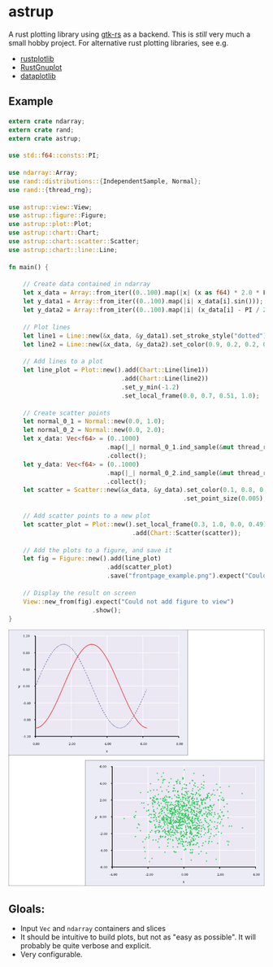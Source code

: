 # astrup

A rust plotting library using [gtk-rs](https://github.com/gtk-rs/gtk) as a backend. This is
*still* very much a small hobby project. For alternative rust plotting libraries, see e.g.

- [rustplotlib](https://github.com/ubnt-intrepid/rustplotlib)
- [RustGnuplot](https://github.com/SiegeLord/RustGnuplot)
- [dataplotlib](https://github.com/coder543/dataplotlib)

## Example

```rust
extern crate ndarray;
extern crate rand;
extern crate astrup;

use std::f64::consts::PI;

use ndarray::Array;
use rand::distributions::{IndependentSample, Normal};
use rand::{thread_rng};

use astrup::view::View;
use astrup::figure::Figure;
use astrup::plot::Plot;
use astrup::chart::Chart;
use astrup::chart::scatter::Scatter;
use astrup::chart::line::Line;

fn main() {

    // Create data contained in ndarray
    let x_data = Array::from_iter((0..100).map(|x| (x as f64) * 2.0 * PI / 100.0));
    let y_data1 = Array::from_iter((0..100).map(|i| x_data[i].sin()));
    let y_data2 = Array::from_iter((0..100).map(|i| (x_data[i] - PI / 2.0).sin()));

    // Plot lines
    let line1 = Line::new(&x_data, &y_data1).set_stroke_style("dotted");
    let line2 = Line::new(&x_data, &y_data2).set_color(0.9, 0.2, 0.2, 0.9);

    // Add lines to a plot
    let line_plot = Plot::new().add(Chart::Line(line1))
                               .add(Chart::Line(line2))
                               .set_y_min(-1.2)
                               .set_local_frame(0.0, 0.7, 0.51, 1.0);

    // Create scatter points
    let normal_0_1 = Normal::new(0.0, 1.0);
    let normal_0_2 = Normal::new(0.0, 2.0);
    let x_data: Vec<f64> = (0..1000)
                           .map(|_| normal_0_1.ind_sample(&mut thread_rng()))
                           .collect();
    let y_data: Vec<f64> = (0..1000)
                           .map(|_| normal_0_2.ind_sample(&mut thread_rng()))
                           .collect();
    let scatter = Scatter::new(&x_data, &y_data).set_color(0.1, 0.8, 0.3, 0.9)
                                                .set_point_size(0.005);

    // Add scatter points to a new plot
    let scatter_plot = Plot::new().set_local_frame(0.3, 1.0, 0.0, 0.49)
                                  .add(Chart::Scatter(scatter));

    // Add the plots to a figure, and save it
    let fig = Figure::new().add(line_plot)
                           .add(scatter_plot)
                           .save("frontpage_example.png").expect("Could not create frontpage_example.png");

    // Display the result on screen
    View::new_from(fig).expect("Could not add figure to view")
                       .show();
}
```

![Plot](frontpage_example.png)

## Gloals:
- Input `Vec` and `ndarray` containers and slices
- It should be intuitive to build plots, but not as "easy as possible". It will probably be
quite verbose and explicit.
- Very configurable.
